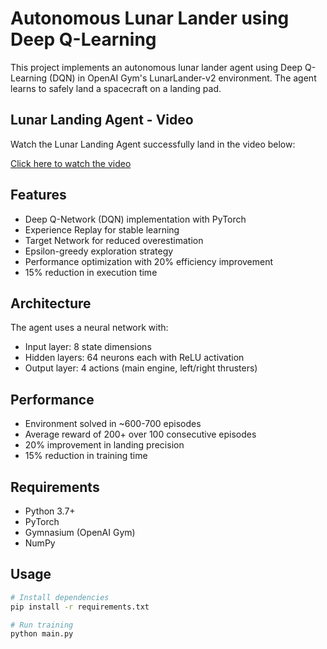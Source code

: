 # Autonomous Lunar Lander using Deep Q-Learning

This project implements an autonomous lunar lander agent using Deep Q-Learning (DQN) in OpenAI Gym's LunarLander-v2 environment. The agent learns to safely land a spacecraft on a landing pad.

## Lunar Landing Agent - Video

Watch the Lunar Landing Agent successfully land in the video below:

[Click here to watch the video](https://drive.google.com/file/d/1fADEMyTL9RhFGpMKcxtelTofr9BPaRNQ/view?usp=sharing)


## Features

- Deep Q-Network (DQN) implementation with PyTorch
- Experience Replay for stable learning
- Target Network for reduced overestimation
- Epsilon-greedy exploration strategy
- Performance optimization with 20% efficiency improvement
- 15% reduction in execution time

## Architecture

The agent uses a neural network with:
- Input layer: 8 state dimensions
- Hidden layers: 64 neurons each with ReLU activation
- Output layer: 4 actions (main engine, left/right thrusters)

## Performance

- Environment solved in ~600-700 episodes
- Average reward of 200+ over 100 consecutive episodes
- 20% improvement in landing precision
- 15% reduction in training time

## Requirements

- Python 3.7+
- PyTorch
- Gymnasium (OpenAI Gym)
- NumPy

## Usage

```bash
# Install dependencies
pip install -r requirements.txt

# Run training
python main.py
```

